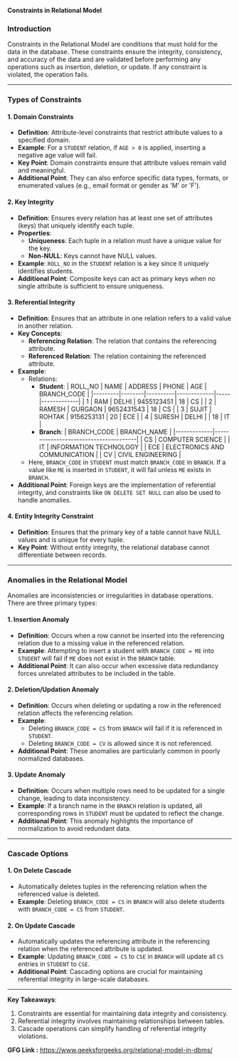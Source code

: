 **Constraints in Relational Model**

### **Introduction**
Constraints in the Relational Model are conditions that must hold for the data in the database. These constraints ensure the integrity, consistency, and accuracy of the data and are validated before performing any operations such as insertion, deletion, or update. If any constraint is violated, the operation fails.

---

### **Types of Constraints**

#### **1. Domain Constraints**
- **Definition**: Attribute-level constraints that restrict attribute values to a specified domain.
- **Example**: For a `STUDENT` relation, if `AGE > 0` is applied, inserting a negative age value will fail.
- **Key Point**: Domain constraints ensure that attribute values remain valid and meaningful.
- **Additional Point**: They can also enforce specific data types, formats, or enumerated values (e.g., email format or gender as 'M' or 'F').

#### **2. Key Integrity**
- **Definition**: Ensures every relation has at least one set of attributes (keys) that uniquely identify each tuple.
- **Properties**:
  - **Uniqueness**: Each tuple in a relation must have a unique value for the key.
  - **Non-NULL**: Keys cannot have NULL values.
- **Example**: `ROLL_NO` in the `STUDENT` relation is a key since it uniquely identifies students.
- **Additional Point**: Composite keys can act as primary keys when no single attribute is sufficient to ensure uniqueness.

#### **3. Referential Integrity**
- **Definition**: Ensures that an attribute in one relation refers to a valid value in another relation.
- **Key Concepts**:
  - **Referencing Relation**: The relation that contains the referencing attribute.
  - **Referenced Relation**: The relation containing the referenced attribute.
- **Example**:
  - Relations:
    - **Student**:
      | ROLL_NO | NAME   | ADDRESS  | PHONE       | AGE | BRANCH_CODE |
      |---------|--------|----------|-------------|-----|-------------|
      | 1       | RAM    | DELHI    | 9455123451  | 18  | CS          |
      | 2       | RAMESH | GURGAON  | 9652431543  | 18  | CS          |
      | 3       | SUJIT  | ROHTAK   | 9156253131  | 20  | ECE         |
      | 4       | SURESH | DELHI    |             | 18  | IT          |
    - **Branch**:
      | BRANCH_CODE | BRANCH_NAME                           |
      |-------------|---------------------------------------|
      | CS          | COMPUTER SCIENCE                     |
      | IT          | INFORMATION TECHNOLOGY               |
      | ECE         | ELECTRONICS AND COMMUNICATION        |
      | CV          | CIVIL ENGINEERING                    |
  - Here, `BRANCH_CODE` in `STUDENT` must match `BRANCH_CODE` in `BRANCH`. If a value like `ME` is inserted in `STUDENT`, it will fail unless `ME` exists in `BRANCH`.
- **Additional Point**: Foreign keys are the implementation of referential integrity, and constraints like `ON DELETE SET NULL` can also be used to handle anomalies.

#### **4. Entity Integrity Constraint**
- **Definition**: Ensures that the primary key of a table cannot have NULL values and is unique for every tuple.
- **Key Point**: Without entity integrity, the relational database cannot differentiate between records.

---

### **Anomalies in the Relational Model**
Anomalies are inconsistencies or irregularities in database operations. There are three primary types:

#### **1. Insertion Anomaly**
- **Definition**: Occurs when a row cannot be inserted into the referencing relation due to a missing value in the referenced relation.
- **Example**: Attempting to insert a student with `BRANCH_CODE = ME` into `STUDENT` will fail if `ME` does not exist in the `BRANCH` table.
- **Additional Point**: It can also occur when excessive data redundancy forces unrelated attributes to be included in the table.

#### **2. Deletion/Updation Anomaly**
- **Definition**: Occurs when deleting or updating a row in the referenced relation affects the referencing relation.
- **Example**:
  - Deleting `BRANCH_CODE = CS` from `BRANCH` will fail if it is referenced in `STUDENT`.
  - Deleting `BRANCH_CODE = CV` is allowed since it is not referenced.
- **Additional Point**: These anomalies are particularly common in poorly normalized databases.

#### **3. Update Anomaly**
- **Definition**: Occurs when multiple rows need to be updated for a single change, leading to data inconsistency.
- **Example**: If a branch name in the `BRANCH` relation is updated, all corresponding rows in `STUDENT` must be updated to reflect the change.
- **Additional Point**: This anomaly highlights the importance of normalization to avoid redundant data.

---

### **Cascade Options**

#### **1. On Delete Cascade**
- Automatically deletes tuples in the referencing relation when the referenced value is deleted.
- **Example**: Deleting `BRANCH_CODE = CS` in `BRANCH` will also delete students with `BRANCH_CODE = CS` from `STUDENT`.

#### **2. On Update Cascade**
- Automatically updates the referencing attribute in the referencing relation when the referenced attribute is updated.
- **Example**: Updating `BRANCH_CODE = CS` to `CSE` in `BRANCH` will update all `CS` entries in `STUDENT` to `CSE`.
- **Additional Point**: Cascading options are crucial for maintaining referential integrity in large-scale databases.

---

**Key Takeaways**:
1. Constraints are essential for maintaining data integrity and consistency.
2. Referential integrity involves maintaining relationships between tables.
3. Cascade operations can simplify handling of referential integrity violations.


**GFG Link :** https://www.geeksforgeeks.org/relational-model-in-dbms/
